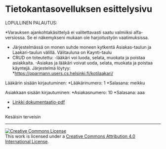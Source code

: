 # Tietokantasovelluksen esittelysivu

LOPULLINEN PALAUTUS:

*Varauksen ajankohtakäsittelyä ei valitettavasti saatu valmiiksi alfa-versiossa. Se ei näkemykseni mukaan ole harjoitustyön vaatimuksissa.
* Järjestelmässä on monen suhde moneen kytkentä Asiakas-taulun ja Laakari-taulun välillä. Välitauluna on Kaynti-taulu
* CRUD on toteutettu:
   -lääkäri voi luoda, selata, muokata ja poistaa asiakkaita.
    -Asiakas ja lääkäri voivat uoda, selata, muokata ja    poistaa käyntejä.
Järjestelmä löytyy:
*https://pparmann.users.cs.helsinki.fi/kotilaakari/

Lääkärin sisään kirjautuminen:
*Lääkärinumero:  1
*Salasana: meikku

Asiakkaan sisään kirjautuminen:
*Asiakasnumero:  10
*Salasana: aaa

* [Linkki dokumentaatio-pdf](https://github.com/pparm/Tsoha-Bootstrap/blob/master/doc/dokumentaatio.pdf)
* 
Kesäisin terveisin
 
************************************************************************************************
 
<a rel="license" href="http://creativecommons.org/licenses/by/4.0/"><img alt="Creative Commons License" style="border-width:0" src="https://i.creativecommons.org/l/by/4.0/88x31.png" /></a><br />This work is licensed under a <a rel="license" href="http://creativecommons.org/licenses/by/4.0/">Creative Commons Attribution 4.0 International License</a>.
